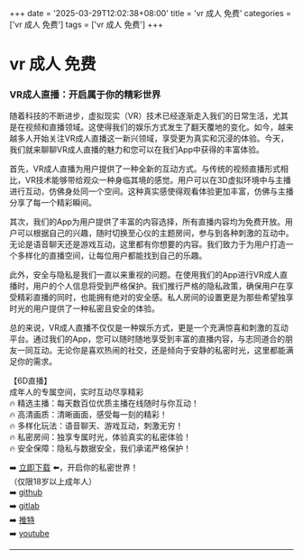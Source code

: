 +++
date = '2025-03-29T12:02:38+08:00'
title = 'vr 成人 免费'
categories = ['vr 成人 免费']
tags = ['vr 成人 免费']
+++

# vr 成人 免费

### VR成人直播：开启属于你的精彩世界

随着科技的不断进步，虚拟现实（VR）技术已经逐渐走入我们的日常生活，尤其是在视频和直播领域。这使得我们的娱乐方式发生了翻天覆地的变化。如今，越来越多人开始关注VR成人直播这一新兴领域，享受更为真实和沉浸的体验。今天，我们就来聊聊VR成人直播的魅力和您可以在我们App中获得的丰富体验。

首先，VR成人直播为用户提供了一种全新的互动方式。与传统的视频直播形式相比，VR技术能够带给观众一种身临其境的感觉。用户可以在3D虚拟环境中与主播进行互动，仿佛身处同一个空间。这种真实感使得观看体验更加丰富，仿佛与主播分享了每一个精彩瞬间。

其次，我们的App为用户提供了丰富的内容选择，所有直播内容均为免费开放。用户可以根据自己的兴趣，随时切换至心仪的主题房间，参与到各种刺激的互动中。无论是语音聊天还是游戏互动，这里都有你想要的内容。我们致力于为用户打造一个多样化的直播空间，让每位用户都能找到自己的乐趣。

此外，安全与隐私是我们一直以来重视的问题。在使用我们的App进行VR成人直播时，用户的个人信息将受到严格保护。我们推行严格的隐私政策，确保用户在享受精彩直播的同时，也能拥有绝对的安全感。私人房间的设置更是为那些希望独享时光的用户提供了一种私密且安全的体验。

总的来说，VR成人直播不仅仅是一种娱乐方式，更是一个充满惊喜和刺激的互动平台。通过我们的App，您可以随时随地享受到丰富的直播内容，与志同道合的朋友一同互动。无论你是喜欢热闹的社交，还是倾向于安静的私密时光，这里都能满足你的需求。

【6D直播】  
成年人的专属空间，实时互动尽享精彩  
🔥 精选主播：每天数百位优质主播在线随时与你互动！  
🔥 高清画质：清晰画面，感受每一刻的精彩！  
🔥 多样化玩法：语音聊天、游戏互动，刺激无穷！  
🔥 私密房间：独享专属时光，体验真实的私密体验！  
🔥 安全保障：隐私与数据安全，我们承诺严格保护！  

➡️ [立即下载](https://down123.s3.ap-east-1.amazonaws.com/down/down.html?channelCode=blog) ⬅️，开启你的私密世界！  
（仅限18岁以上成年人）  
➡️ [github](https://aldult-live.github.io/)  
➡️ [gitlab](https://seo-09598d.gitlab.io/)  
➡️ [推特](https://x.com/wegame33)  
➡️ [youtube](https://www.youtube.com/@6Dlive)  

---
